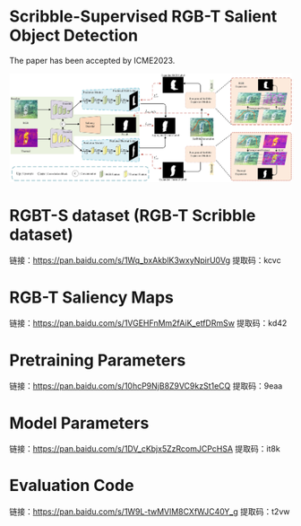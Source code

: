 # Scribble-Supervised RGB-T Salient Object Detection
The paper has been accepted by ICME2023.

![Main](main.jpg)

# RGBT-S dataset (RGB-T Scribble dataset)
链接：https://pan.baidu.com/s/1Wq_bxAkblK3wxyNpirU0Vg 
提取码：kcvc 




# RGB-T Saliency Maps
链接：https://pan.baidu.com/s/1VGEHFnMm2fAiK_etfDRmSw 
提取码：kd42 

# Pretraining Parameters
链接：https://pan.baidu.com/s/10hcP9NjB8Z9VC9kzSt1eCQ 
提取码：9eaa 

# Model Parameters
链接：https://pan.baidu.com/s/1DV_cKbjx5ZzRcomJCPcHSA 
提取码：it8k 

# Evaluation Code
链接：https://pan.baidu.com/s/1W9L-twMVlM8CXfWJC40Y_g 
提取码：t2vw 




